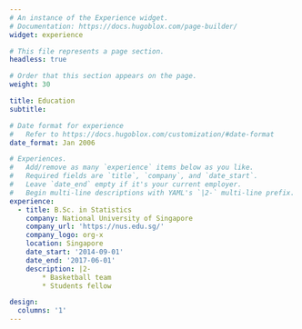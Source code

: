 ```yaml
---
# An instance of the Experience widget.
# Documentation: https://docs.hugoblox.com/page-builder/
widget: experience

# This file represents a page section.
headless: true

# Order that this section appears on the page.
weight: 30

title: Education
subtitle:

# Date format for experience
#   Refer to https://docs.hugoblox.com/customization/#date-format
date_format: Jan 2006

# Experiences.
#   Add/remove as many `experience` items below as you like.
#   Required fields are `title`, `company`, and `date_start`.
#   Leave `date_end` empty if it's your current employer.
#   Begin multi-line descriptions with YAML's `|2-` multi-line prefix.
experience:
  - title: B.Sc. in Statistics
    company: National University of Singapore
    company_url: 'https://nus.edu.sg/'
    company_logo: org-x
    location: Singapore
    date_start: '2014-09-01'
    date_end: '2017-06-01'
    description: |2-
        * Basketball team
        * Students fellow

design:
  columns: '1'
---
```

